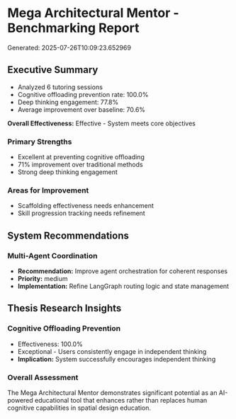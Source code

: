 # Mega Architectural Mentor - Benchmarking Report

Generated: 2025-07-26T10:09:23.652969

## Executive Summary

- Analyzed 6 tutoring sessions
- Cognitive offloading prevention rate: 100.0%
- Deep thinking engagement: 77.8%
- Average improvement over baseline: 70.6%

**Overall Effectiveness:** Effective - System meets core objectives

### Primary Strengths

- Excellent at preventing cognitive offloading
- 71% improvement over traditional methods
- Strong deep thinking engagement

### Areas for Improvement

- Scaffolding effectiveness needs enhancement
- Skill progression tracking needs refinement

## System Recommendations

### Multi-Agent Coordination
- **Recommendation:** Improve agent orchestration for coherent responses
- **Priority:** medium
- **Implementation:** Refine LangGraph routing logic and state management

## Thesis Research Insights

### Cognitive Offloading Prevention
- Effectiveness: 100.0%
- Exceptional - Users consistently engage in independent thinking
- **Implication:** System successfully encourages independent thinking

### Overall Assessment

The Mega Architectural Mentor demonstrates significant potential as an AI-powered educational tool that enhances rather than replaces human cognitive capabilities in spatial design education.
